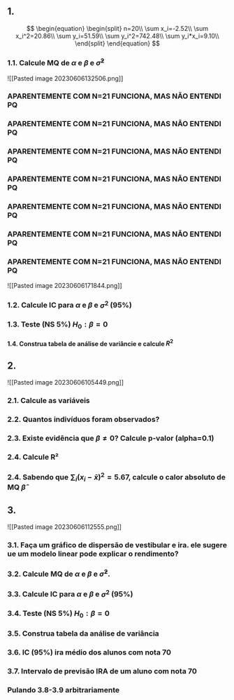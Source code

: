 ## 1. 
$$
\begin{equation}
\begin{split}
n=20\\
\sum x_i=-2.52\\
\sum x_i^2=20.86\\
\sum y_i=51.59\\
\sum y_i^2=742.48\\
\sum y_i*x_i=9.10\\
\end{split}
\end{equation}
$$
### 1.1. Calcule MQ de $\alpha$ e $\beta$ e $\hat\sigma^2$
![[Pasted image 20230606132506.png]]
### **APARENTEMENTE COM N=21 FUNCIONA, MAS NÃO ENTENDI PQ**
### **APARENTEMENTE COM N=21 FUNCIONA, MAS NÃO ENTENDI PQ**
### **APARENTEMENTE COM N=21 FUNCIONA, MAS NÃO ENTENDI PQ**
### **APARENTEMENTE COM N=21 FUNCIONA, MAS NÃO ENTENDI PQ**
### **APARENTEMENTE COM N=21 FUNCIONA, MAS NÃO ENTENDI PQ**
### **APARENTEMENTE COM N=21 FUNCIONA, MAS NÃO ENTENDI PQ**
### **APARENTEMENTE COM N=21 FUNCIONA, MAS NÃO ENTENDI PQ**
![[Pasted image 20230606171844.png]]

### 1.2. Calcule IC para $\alpha$ e $\beta$ e $\sigma^2$ (95%)


### 1.3. Teste (NS 5%) $H_0: \beta=0$
#### 1.4. Construa tabela de análise de variâncie e calcule $R^2$

## 2.
![[Pasted image 20230606105449.png]]
### 2.1. Calcule as variáveis

### 2.2. Quantos indivíduos foram observados?

### 2.3. Existe evidência que $\beta \ne 0$? Calcule p-valor (alpha=0.1)

### 2.4. Calcule R²
### 2.4. Sabendo que $\sum_i(x_i-\bar{x})^2=5.67$, calcule o calor absoluto de MQ $\hat\beta$ 

## 3.
![[Pasted image 20230606112555.png]]

### 3.1. Faça um gráfico de dispersão de vestibular e ira. ele sugere ue um modelo linear pode explicar o rendimento?

### 3.2. Calcule MQ de $\alpha$ e $\beta$ e $\hat\sigma^2$.
### 3.3. Calcule IC para $\alpha$ e $\beta$ e $\sigma^2$ (95%)
### 3.4. Teste (NS 5%) $H_0: \beta=0$
### 3.5. Construa tabela da análise de variância
### 3.6. IC (95%) ira médio dos alunos com nota 70
### 3.7. Intervalo de previsão IRA de um aluno com nota 70
### Pulando 3.8-3.9 arbitrariamente


